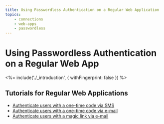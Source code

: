 ```yaml
---
title: Using Passwordless Authentication on a Regular Web Application
topics:
    - connections
    - web-apps
    - passwordless
---
```

# Using Passwordless Authentication on a Regular Web App

<%= include('./_introduction', { withFingerprint: false }) %>

## Tutorials for Regular Web Applications

 - [Authenticate users with a one-time code via SMS](/connections/passwordless/regular-web-app-sms)
 - [Authenticate users with a one-time code via e-mail](/connections/passwordless/regular-web-app-email-code)
 - [Authenticate users with a magic link via e-mail](/connections/passwordless/regular-web-app-email-link)
